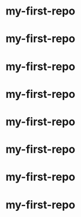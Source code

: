 # my-first-repo
# my-first-repo
# my-first-repo
# my-first-repo
# my-first-repo
# my-first-repo
# my-first-repo
# my-first-repo
